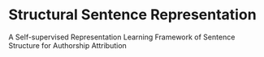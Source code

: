 # Structural Sentence Representation
 A Self-supervised Representation Learning Framework of Sentence Structure for Authorship Attribution
